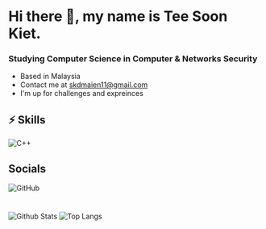 # Hi there 👋, my name is Tee Soon Kiet.
### Studying Computer Science in Computer & Networks Security
* Based in Malaysia
* Contact me at skdmaien11@gmail.com
* I'm up for challenges and expreinces
## ⚡ Skills
![C++](https://img.shields.io/badge/-C++-00599C?style=flat-square&logo=c)
## Socials
![GitHub](https://img.shields.io/badge/github-%23121011.svg?style=for-the-badge&logo=github&logoColor=white)
#
![Github Stats](https://github-readme-stats.vercel.app/api?username=DamienTee&count_private=true&show_icons=true&include_all_commits=true)
![Top Langs](https://github-readme-stats.vercel.app/api/top-langs/?username=DamienTee&hide=TeX&layout=compact)
